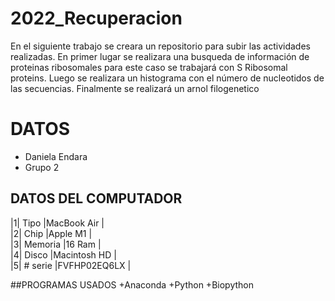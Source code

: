 # 2022_Recuperacion
En el siguiente trabajo se creara un repositorio para subir las actividades realizadas. En primer lugar se realizara una busqueda de información de proteinas ribosomales para este caso se trabajará con S Ribosomal proteins. Luego se realizara un histograma con el número de nucleotidos de las secuencias. Finalmente se realizará un arnol filogenetico 

# DATOS  
+ Daniela Endara
+ Grupo 2

## DATOS DEL COMPUTADOR 
|1| Tipo       |MacBook Air   |  
|2| Chip       |Apple M1      |      
|3| Memoria    |16 Ram        |     
|4| Disco      |Macintosh HD  |    
|5| # serie    |FVFHP02EQ6LX  |

##PROGRAMAS USADOS
+Anaconda
+Python
+Biopython 
